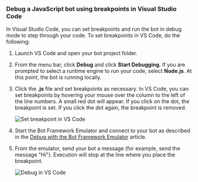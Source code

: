 ### Debug a JavaScript bot using breakpoints in Visual Studio Code

In Visual Studio Code, you can set breakpoints and run the bot in debug mode to step through your code. To set breakpoints in VS Code, do the following:

1. Launch VS Code and open your bot project folder.
2. From the menu bar, click **Debug** and click **Start Debugging**. If you are prompted to select a runtime engine to run your code, select **Node.js**. At this point, the bot is running locally.
3. Click the **.js** file and set breakpoints as necessary. In VS Code, you can set breakpoints by hovering your mouse over the column to the left of the line numbers. A small red dot will appear. If you click on the dot, the breakpoint is set. If you click the dot again, the breakpoint is removed.

   ![Set breakpoint in VS Code](~/media/bot-service-debug-bot/breakpoint-set.png)

4. Start the Bot Framework Emulator and connect to your bot as described in the [Debug with the Bot Framework Emulator](https://docs.microsoft.com/azure/bot-service/bot-service-debug-emulator) article.
5. From the emulator, send your bot a message (for example, send the message "Hi"). Execution will stop at the line where you place the breakpoint.

   ![Debug in VS Code](~/media/bot-service-debug-bot/breakpoint-caught.png)